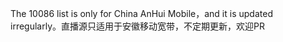 The 10086 list is only for China AnHui Mobile，and it is updated irregularly。直播源只适用于安徽移动宽带，不定期更新，欢迎PR
